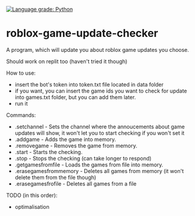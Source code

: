[![Language grade: Python](https://img.shields.io/lgtm/grade/python/g/Crystallek/discord-chat-logger.svg?logo=lgtm&logoWidth=18)](https://lgtm.com/projects/g/Crystallek/discord-chat-logger/context:python)

# roblox-game-update-checker
A program, which will update you about roblox game updates you choose.

Should work on replit too (haven't tried it though)

How to use:
  - insert the bot's token into token.txt file located in data folder
  - if you want, you can insert the game ids you want to check for update into games.txt folder, but you can add them later.
  - run it
 
Commands:
  - .setchannel - Sets the channel where the annoucements about game updates will show, it won't let you to start checking if you won't set it
  - .addgame <game-id> - Adds the game into memory.
  - .removegame <game-id> - Removes the game from memory.
  - .start - Starts the checking.
  - .stop - Stops the checking (can take longer to respond)
  - .getgamesfromfile - Loads the games from file into memory.
  - .erasegamesfrommemory - Deletes all games from memory (it won't delete them from the file though)
  - .erasegamesfrofile - Deletes all games from a file

TODO (in this order):
  - optimalisation
